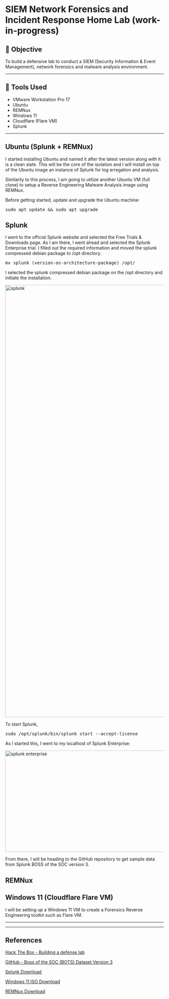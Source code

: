 # SIEM Network Forensics and Incident Response Home Lab (work-in-progress)

## 📝 Objective

To build a defensive lab to conduct a SIEM (Security Information & Event Management), network forensics and malware analysis environment.

___

## 🔨 Tools Used

- VMware Workstation Pro 17
- Ubuntu
- REMNux
- Windows 11
- Cloudflare (Flare VM)
- Splunk

___

## Ubuntu (Splunk + REMNux)

I started installing Ubuntu and named it after the latest version along with it is a clean slate. This will be the core of the isolation and I will install on top of the Ubuntu image an instance of Splunk for log arregation and analysis.

Similarily to this process, I am going to utilize another Ubuntu VM (full clone) to setup a Reverse Engineering Malware Analysis image using REMNux.

Before getting started, update and upgrade the Ubuntu machine: 

<pre>sudo apt update && sudo apt upgrade</pre>

## Splunk

I went to the official Splunk website and selected the Free Trials & Downloads page. As I am there, I went ahead and selected the Splunk Enterprise trial. I filled out the required information and moved the splunk compressed debian package to /opt directory.

<pre>mv splunk (version-os-architecture-package) /opt/</pre>

I selected the splunk compressed debian package on the /opt directory and initiate the installation.

<img width="2172" height="1372" alt="splunk" src="https://github.com/user-attachments/assets/aba7e5a3-040c-42af-9b34-078f66ab7eb9" />

To start Splunk,

<pre>sudo /opt/splunk/bin/splunk start --accept-license</pre>


As I started this, I went to my localhost of Splunk Enterprise:

<img width="1487" height="322" alt="splunk enterprise" src="https://github.com/user-attachments/assets/fd309976-f047-4ea8-a0e8-89ebc3969ec3" />

From there, I will be heading to the GitHub repository to get sample data from Splunk BOSS of the SOC version 3.



## REMNux


## Windows 11 (Cloudflare Flare VM)

I will be setting up a Windows 11 VM to create a Forensics Reverse Engineering toolkit such as Flare VM.

____

___

## References

[Hack The Box - Building a defense lab](https://youtu.be/eWQ99r4zZ-8?si=9BkSeDD1CRhMuIDt)

[GitHub - Boss of the SOC (BOTS) Dataset Version 3](https://github.com/splunk/botsv3)

[Splunk Download](https://www.splunk.com/en_us/download.html)

[Windows 11 ISO Download](https://www.microsoft.com/en-us/software-download/windows11)

[REMNux Download](https://docs.remnux.org/install-distro/get-virtual-appliance)
